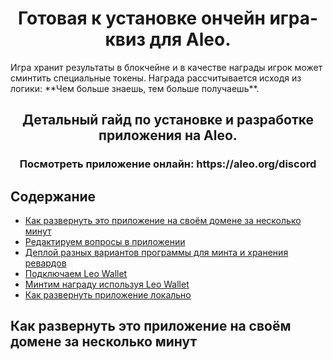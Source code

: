 <h1 align="center">Готовая к установке ончейн игра-квиз для Aleo.</h1>
Игра хранит результаты в блокчейне и в качестве награды игрок может сминтить специальные токены.
Награда рассчитывается исходя из логики: **Чем больше знаешь, тем больше получаешь**.

<h2 align="center">Детальный гайд по установке и разработке приложения на Aleo.</h2>
<h3 align="center">Посмотреть приложение онлайн: https://aleo.org/discord</h3>


## Содержание
  - [Как развернуть это приложение на своём домене за несколько минут](#Как--развернуть--это--приложение--на--своём--домене--за--несколько--минут)
  - [Редактируем вопросы в приложении](#announcements--news)
  - [Деплой разных вариантов программы для минта и хранения ревардов](#announcements--news)
  - [Подключаем Leo Wallet](#announcements--news)
  - [Минтим награду используя Leo Wallet](#announcements--news)
  - [Как развернуть приложение локально](#announcements--news)
 
## Как развернуть это приложение на своём домене за несколько минут


 
